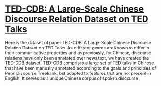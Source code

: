 # [TED-CDB: A Large-Scale Chinese Discourse Relation Dataset on TED Talks](https://www.aclweb.org/anthology/2020.emnlp-main.223/)
Here is the dataset of paper TED-CDB: A Large-Scale Chinese Discourse Relation Dataset on TED Talks. As different genres are known to differ in their communicative properties and as previously, for Chinese, discourse relations have only been annotated over news text, we have created the TED-CDB dataset. TED-CDB comprises a large set of TED talks in Chinese that have been manually annotated according to the goals and principles of Penn Discourse Treebank, but adapted to features that are not present in English. It serves as a unique Chinese corpus of spoken discourse
